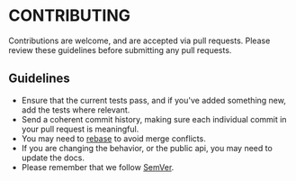 CONTRIBUTING
============

Contributions are welcome, and are accepted via pull requests. Please review these guidelines before submitting any pull requests.


## Guidelines

* Ensure that the current tests pass, and if you've added something new, add the tests where relevant.
* Send a coherent commit history, making sure each individual commit in your pull request is meaningful.
* You may need to [rebase](https://git-scm.com/book/en/v2/Git-Branching-Rebasing) to avoid merge conflicts.
* If you are changing the behavior, or the public api, you may need to update the docs.
* Please remember that we follow [SemVer](http://semver.org/).
